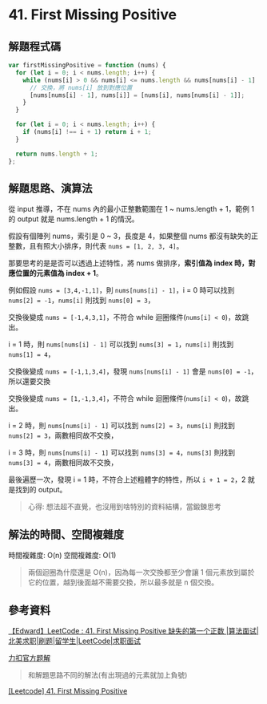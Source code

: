 # 41. First Missing Positive

## 解題程式碼

```javascript
var firstMissingPositive = function (nums) {
  for (let i = 0; i < nums.length; i++) {
    while (nums[i] > 0 && nums[i] <= nums.length && nums[nums[i] - 1] !== nums[i]) {
      // 交換，將 nums[i] 放到對應位置
      [nums[nums[i] - 1], nums[i]] = [nums[i], nums[nums[i] - 1]];
    }
  }

  for (let i = 0; i < nums.length; i++) {
    if (nums[i] !== i + 1) return i + 1;
  }

  return nums.length + 1;
};
```

## 解題思路、演算法

從 input 推導，不在 nums 內的最小正整數範圍在 1 ~ nums.length + 1，範例 1 的 output 就是 nums.length + 1 的情況。

假設有個陣列 nums，索引是 0 ~ 3，長度是 4，如果整個 nums 都沒有缺失的正整數，且有照大小排序，則代表 `nums = [1, 2, 3, 4]`。

那要思考的是是否可以透過上述特性，將 nums 做排序，**索引值為 index 時，對應位置的元素值為 index + 1**。

例如假設 `nums = [3,4,-1,1]`，則 `nums[nums[i] - 1]`，i = 0 時可以找到 `nums[2] = -1`，`nums[i]` 則找到 `nums[0] = 3`，

交換後變成 `nums = [-1,4,3,1]`，不符合 while 迴圈條件(`nums[i] < 0`)，故跳出。

i = 1 時，則 `nums[nums[i] - 1]` 可以找到 `nums[3] = 1`，`nums[i]` 則找到 `nums[1] = 4`，

交換後變成 `nums = [-1,1,3,4]`，發現 `nums[nums[i] - 1]` 會是 `nums[0] = -1`，所以還要交換

交換後變成 `nums = [1,-1,3,4]`，不符合 while 迴圈條件(`nums[i] < 0`)，故跳出。

i = 2 時，則 `nums[nums[i] - 1]` 可以找到 `nums[2] = 3`，`nums[i]` 則找到 `nums[2] = 3`，兩數相同故不交換，

i = 3 時，則 `nums[nums[i] - 1]` 可以找到 `nums[3] = 4`，`nums[3]` 則找到 `nums[3] = 4`，兩數相同故不交換，

最後遍歷一次，發現 i = 1 時，不符合上述粗體字的特性，所以 `i + 1 = 2`，2 就是找到的 output。

> 心得: 想法超不直覺，也沒用到啥特別的資料結構，當鍛鍊思考

## 解法的時間、空間複雜度

時間複雜度: O(n)
空間複雜度: O(1)

> 兩個迴圈為什麼還是 O(n)，因為每一次交換都至少會讓 1 個元素放到屬於它的位置，越到後面越不需要交換，所以最多就是 n 個交換。

## 參考資料

[【Edward】LeetCode : 41. First Missing Positive 缺失的第一个正数 |算法面试|北美求职|刷题|留学生|LeetCode|求职面试](https://youtu.be/jfb72FfxWKU)

[力扣官方题解](https://leetcode.cn/problems/first-missing-positive/solutions/304743/que-shi-de-di-yi-ge-zheng-shu-by-leetcode-solution/)

> 和解題思路不同的解法(有出現過的元素就加上負號)

[[Leetcode] 41. First Missing Positive](https://medium.com/@bill800227/leetcode-41-first-missing-positive-ac4c66753517)

